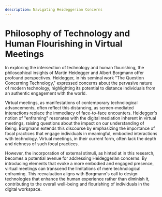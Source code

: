 ```yaml
---
description: Navigating Heideggerian Concerns
---
```


# Philosophy of Technology and Human Flourishing in Virtual Meetings

In exploring the intersection of technology and human flourishing, the philosophical insights of Martin Heidegger and Albert Borgmann offer profound perspectives. Heidegger, in his seminal work "The Question Concerning Technology," expressed concerns about the pervasive nature of modern technology, highlighting its potential to distance individuals from an authentic engagement with the world.&#x20;

Virtual meetings, as manifestations of contemporary technological advancements, often reflect this distancing, as screen-mediated interactions replace the immediacy of face-to-face encounters. Heidegger's notion of "enframing" resonates with the digital mediation inherent in virtual meetings, raising questions about the impact on our understanding of Being. Borgmann extends this discourse by emphasizing the importance of focal practices that engage individuals in meaningful, embodied interactions with technology. Virtual meetings, in their current form, often lack the depth and richness of such focal practices.&#x20;

However, the incorporation of external stimuli, as hinted at in this research, becomes a potential avenue for addressing Heideggerian concerns. By introducing elements that evoke a more embodied and engaged presence, virtual meetings can transcend the limitations of mere technological enframing. This reevaluation aligns with Borgmann's call to design technologies that enhance the human experience rather than diminish it, contributing to the overall well-being and flourishing of individuals in the digital workspace.

